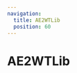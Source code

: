 ```yaml
---
navigation:
  title: AE2WTLib
  position: 60
---
```


# AE2WTLib


<CategoryIndex category="ae2wtlib" />
